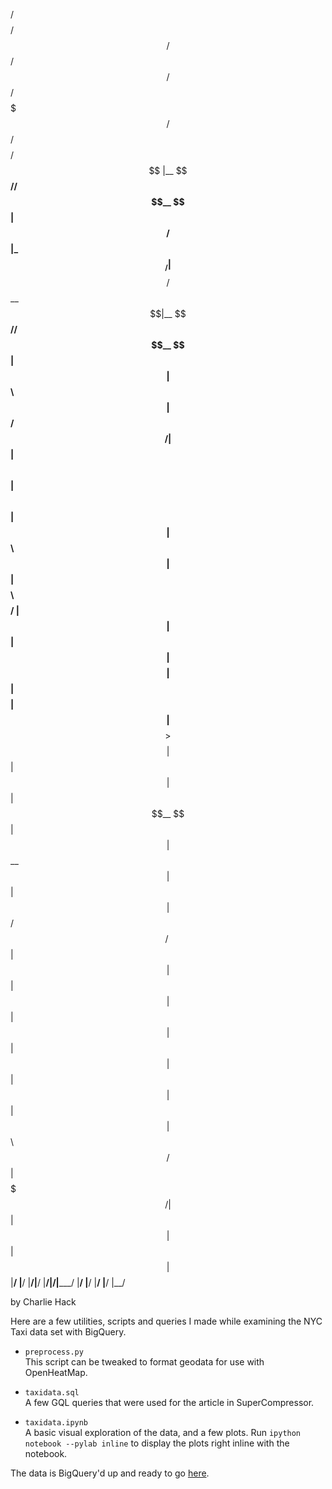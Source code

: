 /$$$$$$$$ /$$$$$$  /$$   /$$ /$$$$$$ /$$$$$$$   /$$$$$$  /$$$$$$$$ /$$$$$$ 
|__  $$__//$$__  $$| $$  / $$|_  $$_/| $$__  $$ /$$__  $$|__  $$__//$$__  $$
   | $$  | $$  \ $$|  $$/ $$/  | $$  | $$  \ $$| $$  \ $$   | $$  | $$  \ $$
   | $$  | $$$$$$$$ \  $$$$/   | $$  | $$  | $$| $$$$$$$$   | $$  | $$$$$$$$
   | $$  | $$__  $$  >$$  $$   | $$  | $$  | $$| $$__  $$   | $$  | $$__  $$
   | $$  | $$  | $$ /$$/\  $$  | $$  | $$  | $$| $$  | $$   | $$  | $$  | $$
   | $$  | $$  | $$| $$  \ $$ /$$$$$$| $$$$$$$/| $$  | $$   | $$  | $$  | $$
   |__/  |__/  |__/|__/  |__/|______/|_______/ |__/  |__/   |__/  |__/  |__/  
 
  
by Charlie Hack  
  
Here are a few utilities, scripts and queries I made while examining the NYC Taxi data set
with BigQuery.  

* `preprocess.py`  
This script can be tweaked to format geodata for use with OpenHeatMap.

* `taxidata.sql`  
A few GQL queries that were used for the article in SuperCompressor.

* `taxidata.ipynb`  
A basic visual exploration of the data, and a few plots. Run `ipython notebook --pylab inline`
to display the plots right inline with the notebook.

The data is BigQuery'd up and ready to go [here](https://bigquery.cloud.google.com/table/833682135931:nyctaxi.trip_data).


